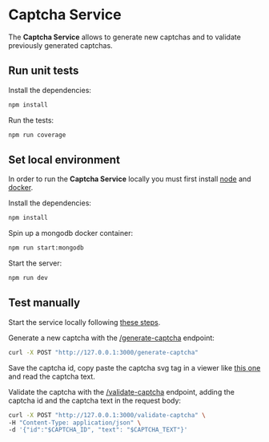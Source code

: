 # Captcha Service

The **Captcha Service** allows to generate new captchas and to validate previously generated captchas.

## Run unit tests

Install the dependencies:

```bash
npm install
```

Run the tests:

```bash
npm run coverage
```

## Set local environment

In order to run the **Captcha Service** locally you must first install [node](https://nodejs.org/en/download) and [docker](https://docs.docker.com/engine/install/).

Install the dependencies:

```bash
npm install
```

Spin up a mongodb docker container:

```bash
npm run start:mongodb
```

Start the server:

```bash
npm run dev
```

## Test manually

Start the service locally following [these steps](#set-local-environment).

Generate a new captcha with the [/generate-captcha](./docs/Usage.md#post-generate-captcha) endpoint:

```bash
curl -X POST "http://127.0.0.1:3000/generate-captcha"
```

Save the captcha id, copy paste the captcha svg tag in a viewer like [this one](https://www.svgviewer.dev/) and read the captcha text.

Validate the captcha with the [/validate-captcha](./docs/Usage.md#post-validate-captcha) endpoint, adding the captcha id and the captcha text in the request body:

```bash
curl -X POST "http://127.0.0.1:3000/validate-captcha" \
-H "Content-Type: application/json" \
-d '{"id":"$CAPTCHA_ID", "text": "$CAPTCHA_TEXT"}'
```
